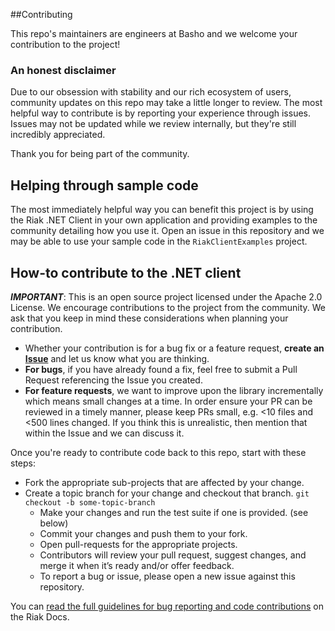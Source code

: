##Contributing

This repo's maintainers are engineers at Basho and we welcome your contribution to the project!

### An honest disclaimer

Due to our obsession with stability and our rich ecosystem of users, community updates on this repo may take a little longer to review. 
The most helpful way to contribute is by reporting your experience through issues. Issues may not be updated while we review internally, but they're still incredibly appreciated.

Thank you for being part of the community.

## Helping through sample code

The most immediately helpful way you can benefit this project is by using the Riak .NET Client in your own application and providing examples to the community detailing how you use it. Open an issue in this repository and we may be able to use your sample code in the `RiakClientExamples` project.

## How-to contribute to the .NET client

**_IMPORTANT_**: This is an open source project licensed under the Apache 2.0 License. We encourage contributions to the project from the community. We ask that you keep in mind these considerations when planning your contribution.

* Whether your contribution is for a bug fix or a feature request, **create an [Issue](https://github.com/basho/riak-dotnet-client/issues)** and let us know what you are thinking.
* **For bugs**, if you have already found a fix, feel free to submit a Pull Request referencing the Issue you created.
* **For feature requests**, we want to improve upon the library incrementally which means small changes at a time. In order ensure your PR can be reviewed in a timely manner, please keep PRs small, e.g. <10 files and <500 lines changed. If you think this is unrealistic, then mention that within the Issue and we can discuss it.

Once you're ready to contribute code back to this repo, start with these steps: 

* Fork the appropriate sub-projects that are affected by your change. 
* Create a topic branch for your change and checkout that branch.
     `git checkout -b some-topic-branch`
     * Make your changes and run the test suite if one is provided. (see below)
     * Commit your changes and push them to your fork.
     * Open pull-requests for the appropriate projects.
     * Contributors will review your pull request, suggest changes, and merge it when it’s ready and/or offer feedback.
     * To report a bug or issue, please open a new issue against this repository.

You can [read the full guidelines for bug reporting and code contributions](http://docs.basho.com/riak/latest/community/bugs/) on the Riak Docs.
